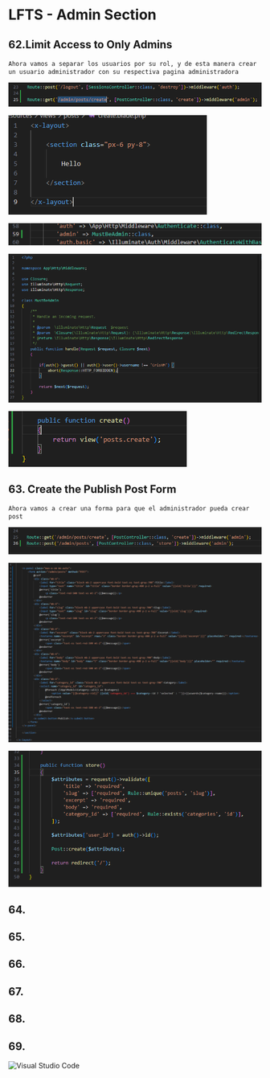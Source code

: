 # LFTS - Admin Section

## 62.Limit Access to Only Admins
    Ahora vamos a separar los usuarios por su rol, y de esta manera crear un usuario administrador con su respectiva pagina administradora

![Visual Studio Code](./images/web%2062.PNG "Modificacion del archivo de rutas")

![Visual Studio Code](./images/create%2062.PNG "Creacion de la vista del administrador")

![Visual Studio Code](./images/kernel%2062.PNG "Modificacion del archivo kernel")

![Visual Studio Code](./images/mustadmin%2062.PNG "Creacion del middlewared de admnistrador")

![Visual Studio Code](./images/post-controller%2062.PNG "Modificacion del controlador de post")



## 63. Create the Publish Post Form
    Ahora vamos a crear una forma para que el administrador pueda crear post

![Visual Studio Code](./images/web%2063.PNG "Modificacion del archivo de rutas")

![Visual Studio Code](./images/create%2063.PNG "Modificacion de la vista del administrador para crear posts")

![Visual Studio Code](./images/post-controller%2063.PNG "Modificacion del controlador de post")

## 64.

## 65.

## 66.

## 67.

## 68.

## 69.



![Visual Studio Code](./images/layout%2058.PNG "Modificacion de la vista de los comentarios")
